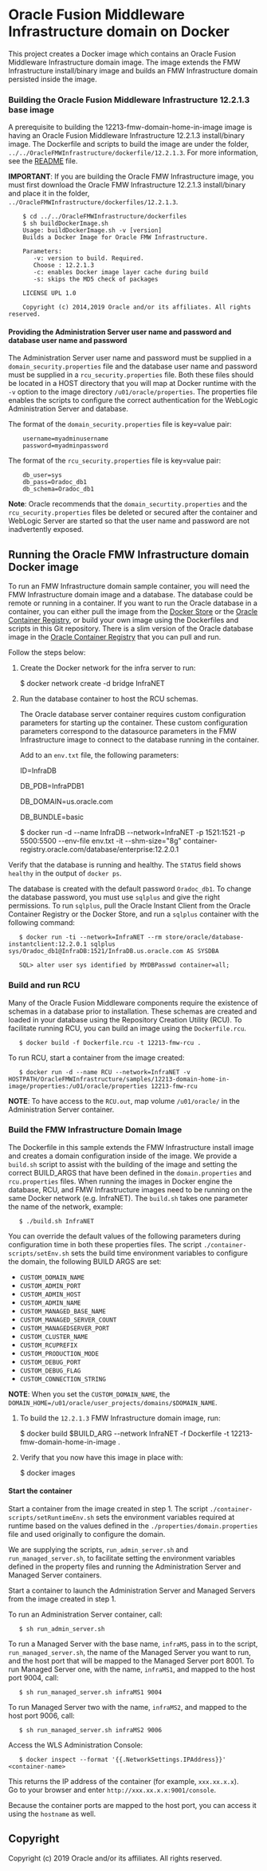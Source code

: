 Oracle Fusion Middleware Infrastructure domain on Docker
========================================================
This project creates a Docker image which contains an Oracle Fusion Middleware Infrastructure domain image. The image extends the FMW Infrastructure install/binary image and builds an FMW Infrastructure domain persisted inside the image.

### Building the Oracle Fusion Middleware Infrastructure 12.2.1.3 base image
A prerequisite to building the 12213-fmw-domain-home-in-image image is having an Oracle Fusion Middleware Infrastructure 12.2.1.3 install/binary image. The Dockerfile and scripts to build the image are under the folder, `../../OracleFMWInfrastructure/dockerfile/12.2.1.3`. For more information, see the [README](../../OracleFMWInfrastructure/README.md) file.

**IMPORTANT**: If you are building the Oracle FMW Infrastructure image, you must first download the Oracle FMW Infrastructure 12.2.1.3 install/binary and place it in the folder, `../OracleFMWInfrastructure/dockerfiles/12.2.1.3`.

        $ cd ../../OracleFMWInfrastructure/dockerfiles
        $ sh buildDockerImage.sh
        Usage: buildDockerImage.sh -v [version]
        Builds a Docker Image for Oracle FMW Infrastructure.

        Parameters:
           -v: version to build. Required.
           Choose : 12.2.1.3
           -c: enables Docker image layer cache during build
           -s: skips the MD5 check of packages

        LICENSE UPL 1.0

        Copyright (c) 2014,2019 Oracle and/or its affiliates. All rights reserved.

#### Providing the Administration Server user name and password and database user name and password
The Administration Server user name and password must be supplied in a `domain_security.properties` file and the database user name and password must be supplied in a `rcu_security.properties` file. Both these files should be located in a HOST directory that you will map at Docker runtime with the `-v` option to the image directory `/u01/oracle/properties`. The properties file enables the scripts to configure the correct authentication for the WebLogic Administration Server and database.

The format of the `domain_security.properties` file is key=value pair:

        username=myadminusername
        password=myadminpassword

The format of the `rcu_security.properties` file is key=value pair:

        db_user=sys
        db_pass=Oradoc_db1
        db_schema=Oradoc_db1

**Note**: Oracle recommends that the `domain_securtity.properties` and the `rcu_security.properties` files be deleted or secured after the container and WebLogic Server are started so that the user name and password are not inadvertently exposed.

## Running the Oracle FMW Infrastructure domain Docker image
To run an FMW Infrastructure domain sample container, you will need the FMW Infrastructure domain image and a database. The database could be remote or running in a container. If you want to run the Oracle database in a container, you can either pull the image from the [Docker Store](https://store.docker.com/images/oracle-database-enterprise-edition) or the [Oracle Container Registry](https://container-registry.oracle.com), or build your own image using the Dockerfiles and scripts in this Git repository. There is a slim version of the Oracle database image in the [Oracle Container Registry](https://container-registry.oracle.com) that you can pull and run.

Follow the steps below:

  1. Create the Docker network for the infra server to run:

       $ docker network create -d bridge InfraNET

  2. Run the database container to host the RCU schemas.

     The Oracle database server container requires custom configuration parameters for starting up the container. These custom configuration parameters correspond to the datasource parameters in the FMW Infrastructure image to connect to the database running in the container.

     Add to an `env.txt` file, the following parameters:

       ID=InfraDB

       DB_PDB=InfraPDB1

       DB_DOMAIN=us.oracle.com

       DB_BUNDLE=basic


       $ docker run -d --name InfraDB --network=InfraNET -p 1521:1521 -p 5500:5500 --env-file env.txt -it --shm-size="8g" container-registry.oracle.com/database/enterprise:12.2.0.1


Verify that the database is running and healthy. The `STATUS` field shows `healthy` in the output of `docker ps`.

The database is created with the default password `Oradoc_db1`. To change the database password, you must use `sqlplus` and give the right permissions.  To run `sqlplus`, pull the Oracle Instant Client from the Oracle Container Registry or the Docker Store, and run a `sqlplus` container with the following command:

       $ docker run -ti --network=InfraNET --rm store/oracle/database-instantclient:12.2.0.1 sqlplus sys/Oradoc_db1@InfraDB:1521/InfraDB.us.oracle.com AS SYSDBA

       SQL> alter user sys identified by MYDBPasswd container=all;

### Build and run RCU
Many of the Oracle Fusion Middleware components require the existence of schemas in a database prior to installation. These schemas are created and loaded in your database using the Repository Creation Utility (RCU). To facilitate running RCU, you can build an image using the `Dockerfile.rcu`.

       $ docker build -f Dockerfile.rcu -t 12213-fmw-rcu .

To run RCU, start a container from the image created:

       $ docker run -d --name RCU --network=InfraNET -v HOSTPATH/OracleFMWInfrastructure/samples/12213-domain-home-in-image/properties:/u01/oracle/properties 12213-fmw-rcu

**NOTE**: To have access to the `RCU.out`, map volume `/u01/oracle/` in the Administration Server container.

### Build the FMW Infrastructure Domain Image
The Dockerfile in this sample extends the FMW Infrastructure install image and creates a domain configuration inside of the image. We provide a `build.sh` script to assist with the building of the image and setting the correct BUILD_ARGS that have been defined in the `domain.properties` and `rcu.properties` files. When running the images in Docker engine the database, RCU, and FMW Infrastructure images need to be running on the same Docker network (e.g. InfraNET). The `build.sh` takes one parameter the name of the network, example: 

       $ ./build.sh InfraNET

 You can override the default values of the following parameters during configuration time in both these properties files. The script `./container-scripts/setEnv.sh` sets the build time environment variables to configure the domain, the following BUILD ARGS are set:

* `CUSTOM_DOMAIN_NAME`
* `CUSTOM_ADMIN_PORT`
* `CUSTOM_ADMIN_HOST`
* `CUSTOM_ADMIN_NAME`
* `CUSTOM_MANAGED_BASE_NAME`
* `CUSTOM_MANAGED_SERVER_COUNT`
* `CUSTOM_MANAGEDSERVER_PORT`
* `CUSTOM_CLUSTER_NAME`
* `CUSTOM_RCUPREFIX`
* `CUSTOM_PRODUCTION_MODE`
* `CUSTOM_DEBUG_PORT`
* `CUSTOM_DEBUG_FLAG`
* `CUSTOM_CONNECTION_STRING`

**NOTE**: When you set the `CUSTOM_DOMAIN_NAME`, the `DOMAIN_HOME=/u01/oracle/user_projects/domains/$DOMAIN_NAME`.

  1. To build the `12.2.1.3` FMW Infrastructure domain image, run:

       $ docker build $BUILD_ARG --network InfraNET -f Dockerfile -t 12213-fmw-domain-home-in-image .

  2. Verify that you now have this image in place with:

       $ docker images


#### Start the container
Start a container from the image created in step 1.
The script `./container-scripts/setRuntimeEnv.sh` sets the environment variables required at runtime based on the values defined in the `./properties/domain.properties`  file and used originally to configure the domain.

We are supplying the scripts, `run_admin_server.sh` and `run_managed_server.sh`, to facilitate setting the environment variables defined in the property files and running the Administration Server and Managed Server containers.

  Start a container to launch the Administration Server and Managed Servers from the image created in step 1.

  To run an Administration Server container, call:

       $ sh run_admin_server.sh


  To run a Managed Server with the base name, `infraMS`, pass in to the script, `run_managed_server.sh`, the name of the Managed Server you want to run, and the host port that will be mapped to the Managed Server port 8001. To run Managed Server one, with the name, `infraMS1`, and mapped to the host port 9004, call:

       $ sh run_managed_server.sh infraMS1 9004

 To run Managed Server two with the name, `infraMS2`, and mapped to the host port 9006, call:

       $ sh run_managed_server.sh infraMS2 9006

  Access the WLS Administration Console:

       $ docker inspect --format '{{.NetworkSettings.IPAddress}}' <container-name>

This returns the IP address of the container (for example, `xxx.xx.x.x`).  
Go to your browser and enter `http://xxx.xx.x.x:9001/console`.

Because the container ports are mapped to the host port, you can access it using the `hostname` as well.


## Copyright
Copyright (c) 2019 Oracle and/or its affiliates. All rights reserved.
